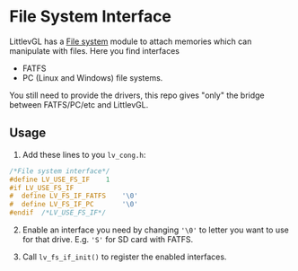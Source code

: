 # File System Interface

LittlevGL has a [File system](https://docs.littlevgl.com/en/html/overview/file-system.html) module to attach memories which can manipulate with files. Here you find interfaces
- FATFS
- PC (Linux and Windows)
file systems.

You still need to provide the drivers, this repo gives "only" the bridge between FATFS/PC/etc and LittlevGL.

## Usage
1. Add these lines to you `lv_cong.h`:
```c
/*File system interface*/
#define LV_USE_FS_IF	1
#if LV_USE_FS_IF
#  define LV_FS_IF_FATFS    '\0'
#  define LV_FS_IF_PC       '\0'
#endif  /*LV_USE_FS_IF*/
```

2. Enable an interface you need by changing `'\0'` to letter you want to use for that drive. E.g. `'S'` for SD card with FATFS.

3. Call `lv_fs_if_init()` to register the enabled interfaces.
